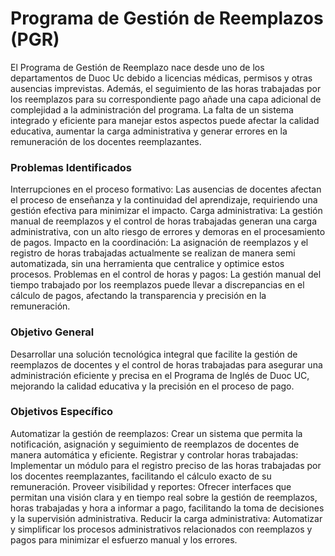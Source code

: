 # Programa de Gestión de Reemplazos (PGR)

El Programa de Gestión de Reemplazo nace desde uno de los departamentos de Duoc Uc  debido a licencias médicas, permisos y otras ausencias imprevistas. Además, el seguimiento de las horas trabajadas por los reemplazos para su correspondiente pago añade una capa adicional de complejidad a la administración del programa. La falta de un sistema integrado y eficiente para manejar estos aspectos puede afectar la calidad educativa, aumentar la carga administrativa y generar errores en la remuneración de los docentes reemplazantes.

### Problemas Identificados
Interrupciones en el proceso formativo:  Las ausencias de docentes afectan el proceso de enseñanza y la continuidad del aprendizaje, requiriendo una gestión efectiva para minimizar el impacto.
Carga administrativa: La gestión manual de reemplazos y el control de horas trabajadas generan una carga administrativa, con un alto riesgo de errores y demoras en el procesamiento de pagos.
Impacto en la coordinación: La asignación de reemplazos y el registro de horas trabajadas actualmente se realizan de manera semi automatizada, sin una herramienta que centralice y optimice estos procesos.
Problemas en el control de horas y pagos: La gestión manual del tiempo trabajado por los reemplazos puede llevar a discrepancias en el cálculo de pagos, afectando la transparencia y precisión en la remuneración.

### Objetivo General
Desarrollar una solución tecnológica integral que facilite la gestión de reemplazos de docentes y el control de horas trabajadas para asegurar una administración eficiente y precisa en el Programa de Inglés de Duoc UC, mejorando la calidad educativa y la precisión en el proceso de pago.

### Objetivos Específico
Automatizar la gestión de reemplazos: Crear un sistema que permita la notificación, asignación y seguimiento de reemplazos de docentes de manera automática y eficiente.
Registrar y controlar horas trabajadas: Implementar un módulo para el registro preciso de las horas trabajadas por los docentes reemplazantes, facilitando el cálculo exacto de su remuneración.
Proveer visibilidad y reportes: Ofrecer interfaces que permitan una visión clara y en tiempo real sobre la gestión de reemplazos, horas trabajadas y hora a informar a pago, facilitando la toma de decisiones y la supervisión administrativa.
Reducir la carga administrativa: Automatizar y simplificar los procesos administrativos relacionados con reemplazos y pagos para minimizar el esfuerzo manual y los errores.
